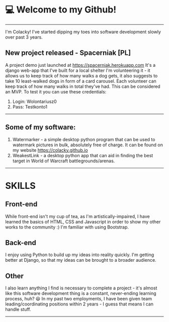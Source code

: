 # :computer: Welcome to my Github!

---

I'm Colacky! I've started dipping my toes into software development slowly over past 3 years.

## New project released - Spacerniak [PL]
A project demo just launched at https://spacerniak.herokuapp.com
It's a django web-app that I've built for a local shelter I'm volunteering it - it allows us to keep track of how many walks a dog gets, it also suggests to take 10 least-walked dogs in form of a card carousel. Each volunteer can keep track of how many walks in total they've had. This can be considered an MVP.
To test it you can use these credentials:
1. Login: Wolontariusz0
2. Pass: Testkonto1

---

## Some of my software:
1. Watermarker - a simple desktop python program that can be used to watermark pictures in bulk, absolutely free of charge. It can be found on my website https://colacky.github.io
2. WeakestLink - a desktop python app that can aid in finding the best target in World of Warcraft battlegrounds/arenas.

---

# SKILLS

## Front-end
While front-end isn't my cup of tea, as I'm artistically-impaired, I have learned the basics of HTML, CSS and Javascript in order to show my other works to the community :)
I'm familiar with using Bootstrap.

## Back-end
I enjoy using Python to build up my ideas into reality quickly. I'm getting better at Django, so that my ideas can be brought to a broader audience.

## Other
I also learn anything I find is necessary to complete a project - it's almost like this software development thing is a constant, never-ending learning process, huh? :smiley:
In my past two employments, I have been given team leading/coordinating positions within 2 years - I guess that means I can handle stuff.

---

